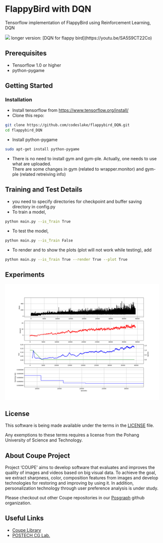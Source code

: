 
# FlappyBird with DQN
Tensorflow implementation of FlappyBird using Reinforcement Learning, DQN

<img src="./assets/result.gif" width="288">
longer version: [DQN for flappy bird](https://youtu.be/SA5S9CT22Co)

## Prerequisites
-   Tensorflow 1.0 or higher
-   python-pygame

## Getting Started
### Installation
-   Install tensorflow from https://www.tensorflow.org/install/
-   Clone this repo:
```bash
git clone https://github.com/codeslake/flappybird_DQN.git
cd flappybird_DQN
```
-   Install python-pygame
```bash
sudo apt-get install python-pygame
```
-   There is no need to install gym and gym-ple. Actually, one needs to use what are uploaded.<br />
    There are some changes in gym (related to wrapper.monitor) and gym-ple (related retreiving info) 

## Training and Test Details
-   you need to specify directories for checkpoint and buffer saving directory in config.py
-   To train a model,  
```bash
python main.py --is_Train True
```
-   To test the model,
```bash
python main.py --is_Train False
```
-   To render and to show the plots (plot will not work while testing), add 
```bash
python main.py --is_Train True --render True --plot True
```

## Experiments
<img src="./assets/plot.png" width="1000">

## License ##
This software is being made available under the terms in the [LICENSE](LICENSE) file.

Any exemptions to these terms requires a license from the Pohang University of Science and Technology.

## About Coupe Project ##
Project ‘COUPE’ aims to develop software that evaluates and improves the quality of images and videos based on big visual data. To achieve the goal, we extract sharpness, color, composition features from images and develop technologies for restoring and improving by using it. In addition, personalization technology through user preference analysis is under study.  
    
Please checkout out other Coupe repositories in our [Posgraph](https://github.com/posgraph) github organization.

## Useful Links ##
* [Coupe Library](http://coupe.postech.ac.kr/)
* [POSTECH CG Lab.](http://cg.postech.ac.kr/)
